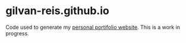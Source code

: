# gilvan-reis.github.io

Code used to generate my [personal portifolio website](https://gilvanreis.dev/).
This is a work in progress.
